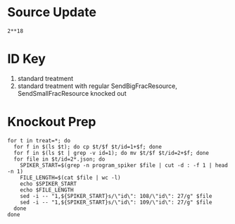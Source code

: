 # Source Update

`2**18`

# ID Key

1. standard treatment
2. standard treatment with regular SendBigFracResource, SendSmallFracResource knocked out

# Knockout Prep

```
for t in treat=*; do
  for f in $(ls $t); do cp $t/$f $t/id=1+$f; done
  for f in $(ls $t | grep -v id=1); do mv $t/$f $t/id=2+$f; done
  for file in $t/id=2*.json; do
    SPIKER_START=$(grep -n program_spiker $file | cut -d : -f 1 | head -n 1)
    FILE_LENGTH=$(cat $file | wc -l)
    echo $SPIKER_START
    echo $FILE_LENGTH
    sed -i -- "1,${SPIKER_START}s/\"id\": 108/\"id\": 27/g" $file
    sed -i -- "1,${SPIKER_START}s/\"id\": 109/\"id\": 27/g" $file
  done
done
```
